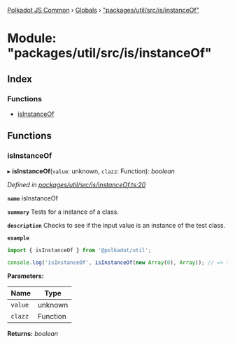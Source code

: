 [Polkadot JS Common](../README.md) › [Globals](../globals.md) › ["packages/util/src/is/instanceOf"](_packages_util_src_is_instanceof_.md)

# Module: "packages/util/src/is/instanceOf"

## Index

### Functions

* [isInstanceOf](_packages_util_src_is_instanceof_.md#isinstanceof)

## Functions

###  isInstanceOf

▸ **isInstanceOf**(`value`: unknown, `clazz`: Function): *boolean*

*Defined in [packages/util/src/is/instanceOf.ts:20](https://github.com/polkadot-js/common/blob/d3527829/packages/util/src/is/instanceOf.ts#L20)*

**`name`** isInstanceOf

**`summary`** Tests for a instance of a class.

**`description`** 
Checks to see if the input value is an instance of the test class.

**`example`** 
<BR>

```javascript
import { isInstanceOf } from '@polkadot/util';

console.log('isInstanceOf', isInstanceOf(new Array(0), Array)); // => true
```

**Parameters:**

Name | Type |
------ | ------ |
`value` | unknown |
`clazz` | Function |

**Returns:** *boolean*
